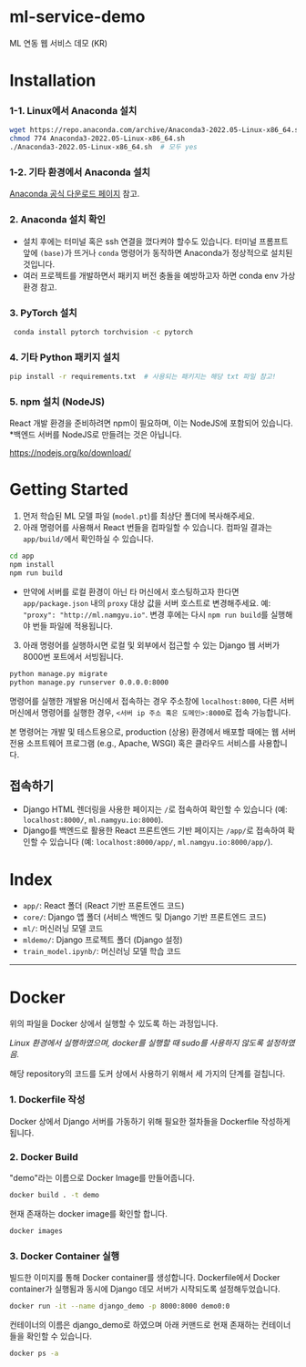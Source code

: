 # ml-service-demo
ML 연동 웹 서비스 데모 (KR)

# Installation

### 1-1. Linux에서 Anaconda 설치

```bash
wget https://repo.anaconda.com/archive/Anaconda3-2022.05-Linux-x86_64.sh
chmod 774 Anaconda3-2022.05-Linux-x86_64.sh
./Anaconda3-2022.05-Linux-x86_64.sh  # 모두 yes
```

### 1-2. 기타 환경에서 Anaconda 설치

[Anaconda 공식 다운로드 페이지](https://www.anaconda.com/products/distribution#Downloads) 참고.

### 2. Anaconda 설치 확인

- 설치 후에는 터미널 혹은 ssh 연결을 껐다켜야 할수도 있습니다. 터미널 프롬프트 앞에 `(base)`가 뜨거나 `conda` 명령어가 동작하면 Anaconda가 정상적으로 설치된 것입니다.
- 여러 프로젝트를 개발하면서 패키지 버전 충돌을 예방하고자 하면 conda env 가상 환경 참고.

### 3. PyTorch 설치

```bash
 conda install pytorch torchvision -c pytorch
```

### 4. 기타 Python 패키지 설치

```bash
pip install -r requirements.txt  # 사용되는 패키지는 해당 txt 파일 참고! 
```

### 5. npm 설치 (NodeJS)

React 개발 환경을 준비하려면 npm이 필요하며, 이는 NodeJS에 포함되어 있습니다.
*백엔드 서버를 NodeJS로 만들려는 것은 아닙니다.

https://nodejs.org/ko/download/

# Getting Started

1. 먼저 학습된 ML 모델 파일 (`model.pt`)를 최상단 폴더에 복사해주세요.
2. 아래 명령어를 사용해서 React 번들을 컴파일할 수 있습니다. 컴파일 결과는 `app/build/`에서 확인하실 수 있습니다.

```bash
cd app
npm install
npm run build
```

- 만약에 서버를 로컬 환경이 아닌 타 머신에서 호스팅하고자 한다면 `app/package.json` 내의 `proxy` 대상 값을 서버 호스트로 변경해주세요. 
예: `"proxy": "http://ml.namgyu.io"`. 변경 후에는 다시 `npm run build`를 실행해야 번들 파일에 적용됩니다.

3. 아래 명령어를 실행하시면 로컬 및 외부에서 접근할 수 있는 Django 웹 서버가 8000번 포트에서 서빙됩니다.

```bash
python manage.py migrate
python manage.py runserver 0.0.0.0:8000
```

명령어를 실행한 개발용 머신에서 접속하는 경우 주소창에 `localhost:8000`, 다른 서버 머신에서 명령어를 실행한 경우, `<서버 ip 주소 혹은 도메인>:8000`로 접속 가능합니다.

본 명령어는 개발 및 테스트용으로, production (상용) 환경에서 배포할 때에는 웹 서버 전용 소프트웨어 프로그램 (e.g., Apache, WSGI) 혹은 클라우드 서비스를 사용합니다.

## 접속하기

- Django HTML 렌더링을 사용한 페이지는 `/`로 접속하여 확인할 수 있습니다 (예: `localhost:8000/`, `ml.namgyu.io:8000`).
- Django를 백엔드로 활용한 React 프론트엔드 기반 페이지는 `/app/`로 접속하여 확인할 수 있습니다 (예: `localhost:8000/app/`, `ml.namgyu.io:8000/app/`).
 
# Index

- `app/`: React 폴더 (React 기반 프론트엔드 코드)
- `core/`: Django 앱 폴더 (서비스 백엔드 및 Django 기반 프론트엔드 코드)
- `ml/`: 머신러닝 모델 코드
- `mldemo/`: Django 프로젝트 폴더 (Django 설정)
- `train_model.ipynb/`: 머신러닝 모델 학습 코드


 ----
# Docker
위의 파일을 Docker 상에서 실행할 수 있도록 하는 과정입니다.

_Linux 환경에서 실행하였으며, docker를 실행할 때 sudo를 사용하지 않도록 설정하였음._

해당 repository의 코드를 도커 상에서 사용하기 위해서 세 가지의 단계를 걸칩니다.

### 1. Dockerfile 작성

Docker 상에서 Django 서버를 가동하기 위해 필요한 절차들을 Dockerfile 작성하게 됩니다. 

### 2. Docker Build

"demo"라는 이름으로 Docker Image를 만들어줍니다. 

```bash
docker build . -t demo
```

현재 존재하는 docker image를 확인할 합니다.

```bash
docker images
```

### 3. Docker Container 실행

빌드한 이미지를 통해 Docker container를 생성합니다. 
Dockerfile에서 Docker container가 실행됨과 동시에 Django 데모 서버가 시작되도록 설정해두었습니다. 

```bash
docker run -it --name django_demo -p 8000:8000 demo0:0
```

컨테이너의 이름은 django_demo로 하였으며 아래 커맨드로 현재 존재하는 컨테이너들을 확인할 수 있습니다. 

```bash
docker ps -a
```
